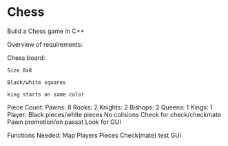 # Chess
Build a Chess game in C++

Overview of requirements:

Chess board: 
  
    Size 8x8 
  
    Black/white squares 
  
    king starts on same color
    
Piece Count:
      Pawns: 8 
      Rooks: 2 
      Knights: 2 
      Bishops: 2 
      Queens: 1 
      Kings: 1
Player: Black pieces/white pieces
No colisions 
Check for check/checkmate 
Pawn promotion/en passat
Look for GUI

Functions Needed:
  Map
  Players
  Pieces
  Check(mate) test
  GUI
  
